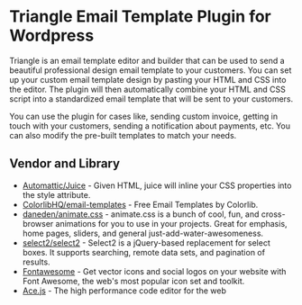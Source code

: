 # Triangle Email Template Plugin for Wordpress

Triangle is an email template editor and builder that can be used to send a beautiful professional design email template to your customers.
You can set up your custom email template design by pasting your HTML and CSS into the editor.
The plugin will then automatically combine your HTML and CSS script into a standardized email template that will be sent to your customers.

You can use the plugin for cases like, sending custom invoice, getting in touch with your customers, sending a notification about payments, etc.
You can also modify the pre-built templates to match your needs.

## Vendor and Library
* [Automattic/Juice](https://github.com/Automattic/juice) - Given HTML, juice will inline your CSS properties into the style attribute.
* [ColorlibHQ/email-templates](https://github.com/ColorlibHQ/email-templates) - Free Email Templates by Colorlib.
* [daneden/animate.css](https://github.com/daneden/animate.css) - animate.css is a bunch of cool, fun, and cross-browser animations for you to use in your projects. Great for emphasis, home pages, sliders, and general just-add-water-awesomeness.
* [select2/select2](https://github.com/select2/select2) - Select2 is a jQuery-based replacement for select boxes. It supports searching, remote data sets, and pagination of results.
* [Fontawesome](https://fontawesome.com/) - Get vector icons and social logos on your website with Font Awesome, the web's most popular icon set and toolkit.
* [Ace.js](https://ace.c9.io/) - The high performance code editor for the web